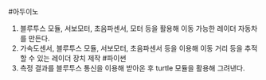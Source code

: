 #아두이노
1. 블루투스 모듈, 서보모터, 초음파센서, 모터 등을 활용해 이동 가능한 레이더 자동차를 만든다.
2. 가속도센서, 블루투스 모듈, 서보모터, 초음파센서 등을 이용해 이동 거리 등을 추적할 수 있는 레이더 장치 제작
#파이썬
1. 측정 결과를 블루투스 통신을 이용해 받아온 후 turtle 모듈을 활용해 그려낸다.
